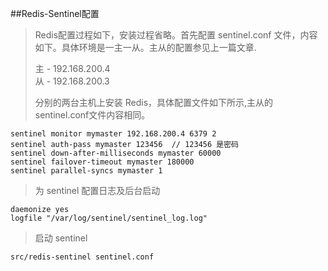 ##Redis-Sentinel配置

>Redis配置过程如下，安装过程省略。首先配置 sentinel.conf 文件，内容如下。具体环境是一主一从。主从的配置参见上一篇文章.
>
> 主 - 192.168.200.4</br>
> 从 - 192.168.200.3
> 
> 分别的两台主机上安装 Redis，具体配置文件如下所示,主从的sentinel.conf文件内容相同。

```
sentinel monitor mymaster 192.168.200.4 6379 2
sentinel auth-pass mymaster 123456  // 123456 是密码
sentinel down-after-milliseconds mymaster 60000 
sentinel failover-timeout mymaster 180000 
sentinel parallel-syncs mymaster 1
```

> 为 sentinel 配置日志及后台启动

```
daemonize yes
logfile "/var/log/sentinel/sentinel_log.log"
```
> 启动 sentinel

```
src/redis-sentinel sentinel.conf
```


